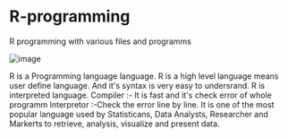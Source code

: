 # R-programming
R programming with various files and programms

![image](https://user-images.githubusercontent.com/96537904/161309517-fddf9873-3673-4ac2-a196-262944e2bd83.png)

R is a Programming language language. R is a high level language means user define language. And it's syntax is very easy to undersrand.
R is interpreted language.
Compiler :- It is fast and it's check error of whole programm
Interpretor :-Check the error line by line.
It is one of the most popular language used by Statisticans, Data Analysts, Researcher and Markerts to retrieve, analysis, visualize and present data.

